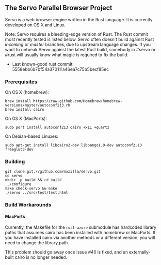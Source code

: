 ## The Servo Parallel Browser Project

Servo is a web browser engine written in the Rust language. It is
currently developed on OS X and Linux.

Note: Servo requires a bleeding-edge version of Rust. The Rust commit
most recently tested is listed below. Servo often doesn't build
against Rust _incoming_ or _master_ branches, due to upstream language
changes. If you want to unbreak Servo against the latest Rust build,
somebody in #servo or #rust will usually know what magic is required
to fix the build.

* Last known-good rust commit: 5558ebb6b7bf54a370111a46ea7c75b5becf85ec

### Prerequisites

On OS X (homebrew):

    brew install https://raw.github.com/Homebrew/homebrew-versions/master/autoconf213.rb
    brew install cairo

On OS X (MacPorts):

    sudo port install autoconf213 cairo +x11 +quartz
    
On Debian-based Linuxes:

    sudo apt-get install libcairo2-dev libpango1.0-dev autoconf2.13 freeglut3-dev

### Building

    git clone git://github.com/mozilla/servo.git
    cd servo
    mkdir -p build && cd build
    ../configure
    make check-servo && make
    ./servo ../src/test/test.html


### Build Workarounds

#### MacPorts

Currently, the Makefile for the `rust-azure` submodule has hardcoded
library paths that assumes cairo has been installed with homebrew or
MacPorts. If you have installed cairo via another methods or a
different version, you will need to change the library path.

This problem should go away once Issue #40 is fixed, and an
externally-built cairo is no longer needed.
